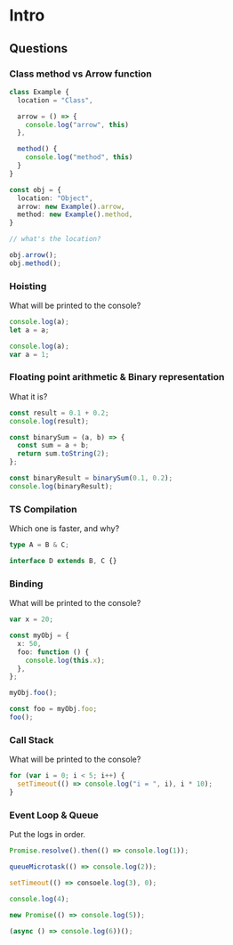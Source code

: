 # Intro

## Questions

### Class method vs Arrow function

```typescript
class Example {
  location = "Class",

  arrow = () => {
    console.log("arrow", this)
  },

  method() {
    console.log("method", this)
  }
}

const obj = {
  location: "Object",
  arrow: new Example().arrow,
  method: new Example().method,
}

// what's the location?

obj.arrow();
obj.method();

```

### Hoisting

What will be printed to the console?

```typescript
console.log(a);
let a = a;

console.log(a);
var a = 1;
```

### Floating point arithmetic & Binary representation

What it is?

```typescript
const result = 0.1 + 0.2;
console.log(result);
```

```typescript
const binarySum = (a, b) => {
  const sum = a + b;
  return sum.toString(2);
};

const binaryResult = binarySum(0.1, 0.2);
console.log(binaryResult);
```

### TS Compilation

Which one is faster, and why?

```typescript
type A = B & C;

interface D extends B, C {}
```

### Binding

What will be printed to the console?

```typescript
var x = 20;

const myObj = {
  x: 50,
  foo: function () {
    console.log(this.x);
  },
};

myObj.foo();

const foo = myObj.foo;
foo();
```

### Call Stack

What will be printed to the console?

```typescript
for (var i = 0; i < 5; i++) {
  setTimeout(() => console.log("i = ", i), i * 10);
}
```

### Event Loop & Queue

Put the logs in order.

```typescript
Promise.resolve().then(() => console.log(1));

queueMicrotask(() => console.log(2));

setTimeout(() => consoele.log(3), 0);

console.log(4);

new Promise(() => console.log(5));

(async () => console.log(6))();
```
